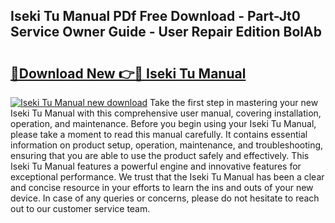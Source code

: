 ## Iseki Tu Manual PDf Free Download - Part-Jt0 Service Owner Guide - User Repair Edition BolAb

# <h2><a href="http://bc66412.oget.top/?id=Iseki+Tu+Manual">🔗Download New 👉🔴 Iseki Tu Manual</a></h2>

[![Iseki Tu Manual new download](https://i.imgur.com/5g1atiW.png)](http://bc66412.oget.top/?id=Iseki+Tu+Manual)
Take the first step in mastering your new Iseki Tu Manual with this comprehensive user manual, covering installation, operation, and maintenance. Before you begin using your Iseki Tu Manual, please take a moment to read this manual carefully. It contains essential information on product setup, operation, maintenance, and troubleshooting, ensuring that you are able to use the product safely and effectively. This Iseki Tu Manual features a powerful engine and innovative features for exceptional performance. We trust that the Iseki Tu Manual has been a clear and concise resource in your efforts to learn the ins and outs of your new device. In case of any queries or concerns, please do not hesitate to reach out to our customer service team.
